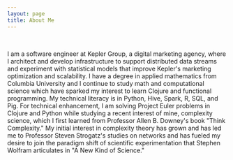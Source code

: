 ```yaml
---
layout: page
title: About Me
---
```


<div class="circularProfilePic"></div>

<br>

I am a software engineer at Kepler Group, a digital marketing agency, where I architect and develop infrastructure to support distributed data streams and experiment with statistical models that improve Kepler's marketing optimization and scalability.
I have a degree in applied mathematics from Columbia University and I continue to study math and computational science which have sparked my interest to learn Clojure and functional programming.
My technical literacy is in Python, Hive, Spark, R, SQL, and Pig. For technical enhancement, I am solving Project Euler problems in Clojure and Python while studying a recent interest of mine, complexity science, which I first learned from Professor Allen B. Downey's book "Think Complexity."
My initial interest in complexity theory has grown and has led me to Professor Steven Strogatz's studies on networks and has fueled my desire to join the paradigm shift of scientific experimentation that Stephen Wolfram articulates in "A New Kind of Science."
